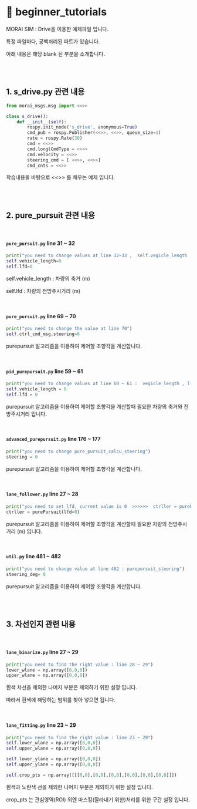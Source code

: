 # :pencil: beginner_tutorials

MORAI SIM : Drive을 이용한 예제파일 입니다.

특정 파일마다, 공백처리된 파트가 있습니다.

아래 내용은 해당 blank 된 부분을 소개합니다.

<br>

<br>

## 1. s_drive.py 관련 내용

```python
from morai_msgs.msg import <<>>

class s_drive():
    def __init__(self):
        rospy.init_node('s_drive', anonymous=True)
        cmd_pub = rospy.Publisher(<<>>, <<>>, queue_size=1)
        rate = rospy.Rate(30)
        cmd = <<>>
        cmd.longlCmdType = <<>>
        cmd.velocity = <<>>
        steering_cmd = [ <<>>, <<>>]
        cmd_cnts = <<>>
```

학습내용을 바탕으로 <<>> 를 채우는 예제 입니다.

<br>

<br>

## 2. pure_pursuit 관련 내용

<br>

#### **`pure_pursuit.py` line 31 ~ 32**

```python
print("you need to change values at line 32~33 ,  self.vegicle_length , lfd")
self.vehicle_length=0
self.lfd=0
```

self.vehicle_length : 차량의 축거 (m)

self.lfd : 차량의 전방주시거리 (m)

<br>

#### **`pure_pursuit.py` line 69 ~ 70**

```python
print("you need to change the value at line 70")
self.ctrl_cmd_msg.steering=0
```

purepursuit 알고리즘을 이용하여 제어할 조향각을 계산합니다.

<br>

#### **`pid_purepursuit.py` line 59 ~ 61**

```python
print("you need to change values at line 60 ~ 61 :  vegicle_length , lfd")
self.vehicle_length = 0
self.lfd = 0
```

purepursuit 알고리즘을 이용하여 제어할 조향각을 계산할때 필요한 차량의 축거와 전방주시거리 입니다.

<br>

#### `advanced_purepursuit.py` line 176 ~ 177

```python
print("you need to change pure_pursuit_calcu_steering")
steering = 0
```

purepursuit 알고리즘을 이용하여 제어할 조향각을 계산합니다.

<br>

#### `lane_follower.py` line 27 ~ 28

```python
print("you need to set lfd, current value is 0  >>>>>>  ctrller = purePursuit(lfd=0)")
ctrller = purePursuit(lfd=0)
```

purepursuit 알고리즘을 이용하여 제어할 조향각을 계산할때 필요한 차량의 전방주시거리 (m) 입니다.

<br>

#### `util.py` line 481 ~ 482

```python
print("you need to change value at line 482 : purepursuit_steering")
steering_deg= 0
```

purepursuit 알고리즘을 이용하여 제어할 조향각을 계산합니다.

<br>

<br>

## 3. 차선인지 관련 내용

<br>

#### **`lane_binarize.py` line 27 ~ 29**

```python
print("you need to find the right value : line 28 ~ 29")
lower_wlane = np.array([0,0,0])
upper_wlane = np.array([0,0,0])
```

흰색 차선을 제외한 나머지 부분은 제외하기 위한 설정 입니다.

따라서 흰색에 해당하는 범위를 찾아 넣으면 됩니다. 

<br>

#### **`lane_fitting.py` line 23 ~ 29**

```python
print("you need to find the right value : line 23 ~ 29")
self.lower_wlane = np.array([0,0,0])
self.upper_wlane = np.array([0,0,0])

self.lower_ylane = np.array([0,0,0])
self.upper_ylane = np.array([0,0,0])

self.crop_pts = np.array([[[0,0],[0,0],[0,0],[0,0],[0,0],[0,0]]])
```

흰색과 노란색 선을 제외한 나머지 부분은 제외하기 위한 설정 입니다.

crop_pts 는 관심영역(ROI) 외엔 마스킹(잘라내기 위한)처리를 위한 구간 설정 입니다.

<br>
